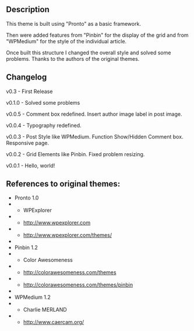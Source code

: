 Description
------------


This theme is built using "Pronto" as a basic framework.

Then were added features from "Pinbin" for the display of the grid and from "WPMedium" for the style of the individual article.

Once built this structure I changed the overall style and solved some problems. Thanks to the authors of the original themes.


Changelog
----------


v0.3 - First Release

v0.1.0 - Solved some problems

v0.0.5 - Comment box redefined. Insert author image label in post image.

v0.0.4 - Typography redefined.

v0.0.3 - Post Style like WPMedium. Function Show/Hidden Comment box. Responsive page.

v0.0.2 - Grid Elements like Pinbin. Fixed problem resizing.

v0.0.1 - Hello, world!



References to original themes:
---------------------------------------------

*	Pronto 1.0
*	- WPExplorer
*	- http://www.wpexplorer.com
*	- http://www.wpexplorer.com/themes/
*	
*	Pinbin 1.2
*	- Color Awesomeness
*	- http://colorawesomeness.com/themes
*	- http://colorawesomeness.com/themes/pinbin
*	
*	WPMedium 1.2
*	- Charlie MERLAND
*	- http://www.caercam.org/
